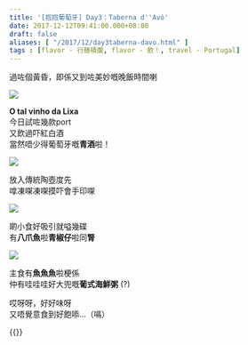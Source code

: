 ```yaml
---
title: '[抱抱葡萄牙] Day3：Taberna d''Avó'
date: 2017-12-12T09:41:00.000+08:00
draft: false
aliases: [ "/2017/12/day3taberna-davo.html" ]
tags : [flavor - 行膳積腹, flavor - 飲！, travel - Portugal]
---
```


過咗個黃昏，即係又到咗美妙嘅晚飯時間喇  

![](/images/portugal3l1.jpg)

**O tal vinho da Lixa**  
今日試咗幾款port  
又飲過吓紅白酒  
當然唔少得葡萄牙嘅**青酒**啦！  

![](/images/portugal3l2.jpg)

放入傳統陶壺度先  
嗱凍㗎凍㗎摸吓會手印㗎  

![](/images/portugal3l3.jpg)

啲小食好吸引就嗌幾碟  
有**八爪魚**啦**青椒仔**啦同**腎**  

![](/images/portugal3l.jpg)

主食有**魚魚魚**啦梗係  
仲有哇哇哇好大兜嘅**葡式海鮮粥** (?)  
  
哎呀呀，好好味呀  
又唔覺意食到好飽㖭...（嗝）  
  

{{<portugal>}}  
